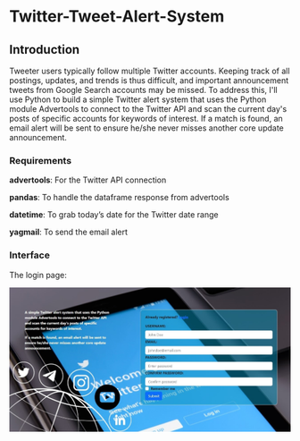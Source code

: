 # Twitter-Tweet-Alert-System

## Introduction

Tweeter users typically follow multiple Twitter accounts. Keeping track of all postings, updates, and trends is thus difficult, and important announcement tweets from Google Search accounts may be missed. To address this, I'll use Python to build a simple Twitter alert system that uses the Python module Advertools to connect to the Twitter API and scan the current day's posts of specific accounts for keywords of interest. If a match is found, an email alert will be sent to ensure he/she never misses another core update announcement.

### Requirements

**advertools**: For the Twitter API connection

**pandas**: To handle the dataframe response from advertools

**datetime**: To grab today’s date for the Twitter date range

**yagmail**: To send the email alert


### **Interface**

The login page:

<img src="https://github.com/Naftal-Rainer/Twitter-Tweet-Alert-System/blob/main/Interface/demo_images/Login.jpg" alt='Demo Image' style=" width:560px ; "  >
